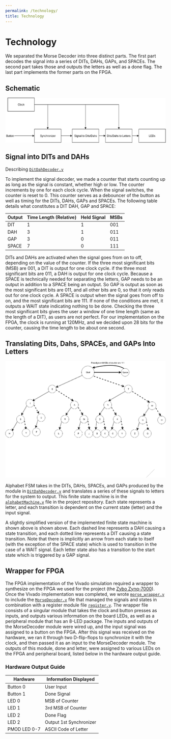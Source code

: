 ```yaml
---
permalink: /technology/
title: Technology
---
```


# Technology

We separated the Morse Decoder into three distinct parts. The first part decodes the signal into a series of DITs, DAHs, GAPs, and SPACEs. The second part takes those and outputs the letters as well as a done flag. The last part implements the former parts on the FPGA.

## Schematic

![Image](Images/OverallSchematic.png)

## Signal into DITs and DAHs
Describing [`DitDahDecoder.v`](https://github.com/MarkG98/MorseCodeTranslator/blob/master/DitDahDecoder.v)

To implement the signal decoder, we made a counter that starts counting up as long as the signal is constant, whether high or low. The counter increments by one for each clock cycle. When the signal switches, the counter is reset to 0. This counter serves as a debouncer of the button as well as timing for the DITs, DAHs, GAPs and SPACEs. The following table details what constitutes a DIT DAH, GAP and SPACE:

| Output |  Time Length (Relative) | Held Signal  | MSBs |
|--------|-------------------------|--------------|------|
| DIT    |         1               |      1       | 001  |
| DAH    |         3               |      1       | 011  |
| GAP    |         3               |      0       | 011  |
| SPACE  |         7               |      0       | 111  |

DITs and DAHs are activated when the signal goes from on to off, depending on the value of the counter. If the three most significant bits (MSB) are 001, a DIT is output for one clock cycle. if the three most significant bits are 011, a DAH is output for one clock cycle. Because a SPACE is technically needed for separating the letters, GAP needs to be an output in addition to a SPACE being an output. So GAP is output as soon as the most significant bits are 011, and all other bits are 0, so that it only reads out for one clock cycle. A SPACE is output when the signal goes from off to on, and the most significant bits are 111. If none of the conditions are met, it outputs a WAIT state indicating nothing to be done. Checking the three most significant bits gives the user a window of one time length (same as the length of a DIT), as users are not perfect. For our implementation on the FPGA, the clock is running at 120MHz, and we decided upon 28 bits for the counter, causing the time length to be about one second.

## Translating Dits, Dahs, SPACEs, and GAPs Into Letters

![Image](Images/ALPHAFSM.png)

Alphabet FSM takes in the DITs, DAHs, SPACEs, and GAPs produced by the module in [`DitDahDecoder.v`]((https://github.com/MarkG98/MorseCodeTranslator/blob/master/DitDahDecoder.v)) and translates a series of these signals to letters for the system to output. This finite state machine is in the [`alphabetMachine.v`](https://github.com/MarkG98/MorseCodeTranslator/blob/master/alphabetMachine.v) file in the project repository. Each state represents a letter, and each transition is dependent on the current state (letter) and the input signal.

A slightly simplified version of the implemented finite state machine is shown above is shown above. Each dashed line represents a DAH causing a state transition, and each dotted line represents a DIT causing a state transition. Note that there is implicitly an arrow from each state to itself (with the exception of the SPACE state) which is used to transition in the case of a WAIT signal. Each letter state also has a transition to the start state which is triggered by a GAP signal.

## Wrapper for FPGA

The FPGA implementation of the Vivado simulation required a wrapper to synthesize on the FPGA we used for the project (the [Zybo Zynq-7000](https://reference.digilentinc.com/reference/programmable-logic/zybo/start)). Once the Vivado implementation was completed, we wrote [`morse_wrapper.v`](https://github.com/MarkG98/MorseCodeTranslator/blob/master/morse_wrapper.v) to include the [`MorseDecoder.v`](https://github.com/MarkG98/MorseCodeTranslator/blob/master/MorseDecoder.v) file that managed the signals and states in combination with a register module file [`register.v`](https://github.com/MarkG98/MorseCodeTranslator/blob/master/register.v). The wrapper file consists of a singular module that takes the clock and button presses as inputs, and outputs various information on the board LEDs, as well as a peripheral module that has an 8-LED package. The inputs and outputs of the MorseDecoder module were wired up, and the input signal was assigned to a button on the FPGA. After this signal was received on the hardware, we ran it through two D-flip-flops to synchronize it with the clock, and then passed it as an input to the MorseDecoder module. The outputs of this module, done and letter, were assigned to various LEDs on the FPGA and peripheral board, listed below in the hardware output guide.

### Hardware Output Guide

|   Hardware   |  Information Displayed  |
|--------------|-------------------------|
| Button 0     |        User Input       |
| Button 1     |        Done Signal      |
| LED 0        |      MSB of Counter     |
| LED 1        |    3rd MSB of Counter   |
| LED 2        |        Done Flag        |
| LED 2        | Output 1st Synchronizer |
| PMOD LED 0-7 |   ASCII Code of Letter  |
